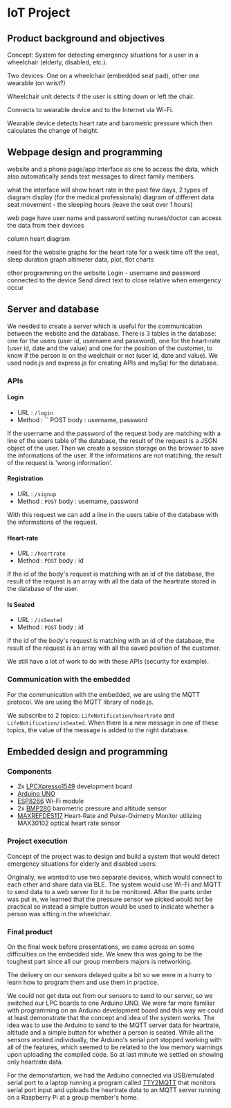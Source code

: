 # IoT Project

## Product background and objectives

Concept: System for detecting emergency situations for a user in a wheelchair (elderly, disabled, etc.). 

Two devices: One on a wheelchair (embedded seat pad), other one wearable (on wrist?)

Wheelchair unit detects if the user is sitting down or left the chair.

Connects to wearable device and to the Internet via Wi-Fi.

Wearable device detects heart rate and barometric pressure which then calculates the change of height.

## Webpage design and programming


website and a phone page/app interface as one to access the data, which also automatically sends text messages to direct family members. 

what the interface will show
heart rate in the past few days, 2 types of diagram display (for the medical professionals)
diagram of different data
seat movement - the sleeping hours (leave the seat over 1 hours) 

web page
have user name and password setting
nurses/doctor can access the data from their devices

column
heart diagram




need for the website
graphs for the heart rate for a week
time off the seat, sleep duration graph
altimeter data, plot, flot charts

other programming on the website
Login - username and password connected to the device
Send direct text to close relative when emergency occur

## Server and database

We needed to create a server which is useful for the communication between the website and the database. There is 3 tables in the database: one for the users (user id, username and password), one for the heart-rate (user id, date and the value) and one for the position of the customer, to know if the person is on the weelchair or not (user id, date and value).
We used node.js and express.js for creating APIs and mySql for the database.

### APIs

#### Login
* URL : `` /login ``
* Method : 
  `` POST 
  body : username, password
  
 If the username and the password of the request body are matching with a line of the users table of the database, the result of the request is a JSON object of the user. Then we create a session storage on the browser to save the informations of the user.
 If the informations are not matching, the result of the request is 'wrong information'.
 
#### Registration

* URL : `` /signup ``
* Method : 
  `` POST `` 
  body : username, password
  
 With this request we can add a line in the users table of the database with the informations of the request.
 
#### Heart-rate

* URL : `` /heartrate ``
* Method : 
   `` POST ``
  body : id
  
 If the id of the body's request is matching with an id of the database, the result of the request is an array with all the data of the heartrate stored in the database of the user. 
 
#### Is Seated

* URL : `` /isSeated ``
* Method : 
  `` POST ``
  body : id
  
If the id of the body's request is matching with an id of the database, the result of the request is an array with all the saved position of the customer.

We still have a lot of work to do with these APIs (security for example).

### Communication with the embedded

For the communication with the embedded, we are using the MQTT protocol. 
We are using the MQTT library of node.js.

We subscribe to 2 topics: `` LifeNotification/heartrate `` and `` LifeNotification/isSeated ``. When there is a new message in one of these topics, the value of the message is added to the right database.

## Embedded design and programming
### Components
- 2x [LPCXpresso1549](https://www.nxp.com/products/processors-and-microcontrollers/arm-microcontrollers/general-purpose-mcus/lpc1500-cortex-m3/lpcxpresso-board-for-lpc1549:OM13056) development board
- [Arduino UNO](https://www.arduino.cc/en/Main/arduinoBoardUno&gt;)
- [ESP8266](https://www.espressif.com/en/products/modules/esp8266) Wi-Fi module
- 2x [BMP280](https://www.adafruit.com/product/2651) barometric pressure and altitude sensor
- [MAXREFDES117](https://www.maximintegrated.com/en/design/reference-design-center/system-board/6300.html) Heart-Rate and Pulse-Oximetry Monitor utilizing MAX30102 optical heart rate sensor

### Project execution
Concept of the project was to design and build a system that would detect emergency situations for elderly and disabled users. 

Originally, we wanted to use two separate devices, which would connect to each other and share data via BLE. The system would use Wi-Fi and MQTT to send data to a web server for it to be monitored. After the parts order was put in, we learned that the pressure sensor we picked would not be practical so instead a simple button would be used to indicate whether a person was sitting in the wheelchair.

### Final product
On the final week before presentations, we came across on some difficulties on the embedded side. We knew this was going to be the toughest part since all our group members majors is networking.

The delivery on our sensors delayed quite a bit so we were in a hurry to learn how to program them and use them in practice.

We could not get data out from our sensors to send to our server, so we switched our LPC boards to one Arduino UNO. We were far more familiar with programming on an Arduino development board and this way we could at least demonstrate that the concept and idea of the system works. The idea was to use the Arduino to send to the MQTT server data for heartrate, altitude and a simple button for whether a person is seated. While all the sensors worked individually, the Arduino's serial port stopped working with all of the features, which seemed to be related to the low memory warnings upon uploading the compiled code. So at last minute we settled on showing only heartrate data.

For the demonstartion, we had the Arduino connected via USB/emulated serial port to a laptop running a program called [TTY2MQTT](https://www.metacodes.pro/funcodes/blog/using_tty2mqtt_to_bridge_between_serial_communication_and_mqtt/) that monitors serial port input and uploads the heartrate data to an MQTT server running on a Raspberry Pi at a group member's home.
